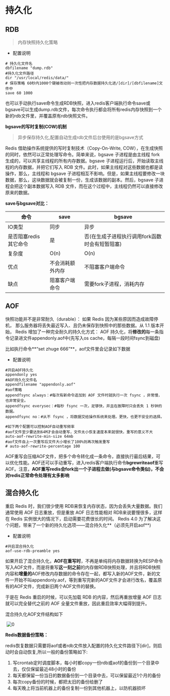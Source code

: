 # 持久化

## RDB

>内存快照持久化策略

- 配置说明

```shell
# 持久化文件名
dbfilename "dump.rdb"
#持久化文件路径
dir "/usr/local/redis/data/"
# 保存策略 60秒内1000个键被改动则一次性把内存数据持久化进/[dir]/[dbfilename]文件中
save 60 1000
```

也可以手动执行save命令生成RDB快照，进入redis客户端执行命令save或bgsave可以生成dump.rdb文件，每次命令执行都会将所有redis内存快照到一个新的rdb文件里，并覆盖原有rdb快照文件。

**bgsave的写时复制(COW)机制**

> 异步保存持久化,配置自动生成rdb文件后台使用的是bgsave方式

Redis 借助操作系统提供的写时复制技术（Copy-On-Write, COW），在生成快照的同时，依然可以正常处理写命令。简单来说，bgsave 子进程是由主线程 fork 生成的，可以共享主线程的所有内存数据。bgsave 子进程运行后，开始读取主线程的内存数据，并把它们写入 RDB 文件。此时，如果主线程对这些数据也都是读操作，那么，主线程和 bgsave 子进程相互不影响。但是，如果主线程要修改一块数据，那么，这块数据就会被复制一份，生成该数据的副本。然后，bgsave 子进程会把这个副本数据写入 RDB 文件，而在这个过程中，主线程仍然可以直接修改原来的数据。

**save与bgsave对比：**

| **命令**              | **save**         | **bgsave**                                     |
| --------------------- | ---------------- | ---------------------------------------------- |
| IO类型                | 同步             | 异步                                           |
| 是否阻塞redis其它命令 | 是               | 否(在生成子进程执行调用fork函数时会有短暂阻塞) |
| 复杂度                | O(n)             | O(n)                                           |
| 优点                  | 不会消耗额外内存 | 不阻塞客户端命令                               |
| 缺点                  | 阻塞客户端命令   | 需要fork子进程，消耗内存                       |

## AOF

快照功能并不是非常耐久（durable）： 如果 Redis 因为某些原因而造成故障停机， 那么服务器将丢失最近写入、且仍未保存到快照中的那些数据。从 1.1 版本开始， Redis 增加了一种完全耐久的持久化方式： AOF 持久化，将**修改的**每一条指令记录进文件appendonly.aof中(先写入os cache，每隔一段时间fsync到磁盘)

比如执行命令**“set zhuge 666”**，aof文件里会记录如下数据

- 配置说明

```shell
#开启AOF持久化
appendonly yes
#AOF持久化文件名
appendfilename "appendonly.aof"
#aof策略
appendfsync always：#每次有新命令追加到 AOF 文件时就执行一次 fsync ，非常慢，也非常安全。
appendfsync everysec：#每秒 fsync 一次，足够快，并且在故障时只会丢失 1 秒钟的数据。
appendfsync no：#从不 fsync ，将数据交给操作系统来处理。更快，也更不安全的选择。

#如下两个配置可以控制AOF自动重写频率
#aof文件至少要达到64M才会自动重写，文件太小恢复速度本来就很快，重写的意义不大
auto-aof-rewrite-min-size 64mb   
#aof文件自上一次重写后文件大小增长了100%则再次触发重写
# auto-aof-rewrite-percentage 100  
```

AOF重写会压缩AOF文件，把多个命令转化成一条命令，直接执行最后结果，可以优化性能。AOF还可以手动重写，进入redis客户端执行命令**bgrewriteaof**重写AOF。注意，**AOF重写redis会fork出一个子进程去做(与bgsave命令类似)，不会对redis正常命令处理有太多影响**

## 混合持久化

重启 Redis 时，我们很少使用 RDB来恢复内存状态，因为会丢失大量数据。我们通常使用 AOF 日志重放，但是重放 AOF 日志性能相对 RDB来说要慢很多，这样在 Redis 实例很大的情况下，启动需要花费很长的时间。 Redis 4.0 为了解决这个问题，带来了一个新的持久化选项——混合持久化**（必须先开启aof**)

- 配置说明

```shell
#开启混合持久化
aof-use-rdb-preamble yes
```

如果开启了混合持久化，**AOF在重写时**，不再是单纯将内存数据转换为RESP命令写入AOF文件，而是将重写**这一刻之前**的内存做RDB快照处理，并且将RDB快照内容和**增量的**AOF修改内存数据的命令存在一起，都写入新的AOF文件，新的文件一开始不叫appendonly.aof，等到重写完新的AOF文件才会进行改名，覆盖原有的AOF文件，完成新旧两个AOF文件的替换。

于是在 Redis 重启的时候，可以先加载 RDB 的内容，然后再重放增量 AOF 日志就可以完全替代之前的 AOF 全量文件重放，因此重启效率大幅得到提升。

混合持久化AOF文件结构如下

​    ![0](https://note.youdao.com/yws/public/resource/893c138fa39925f86b374fd46db322b4/xmlnote/9EFFDA379EF5449590D6FABD49217A22/102679)

 **Redis数据备份策略：**

redis恢复数据只需要将aof或者rdb文件放入配置的持久化文件路径下[dir]，则启动时会自动恢复,所以一般的备份策略如下:

1. 写crontab定时调度脚本，每小时都copy一份rdb或aof的备份到一个目录中去，仅仅保留最近48小时的备份
2. 每天都保留一份当日的数据备份到一个目录中去，可以保留最近1个月的备份
3. 每次copy备份的时候，都把太旧的备份给删了
4. 每天晚上将当前机器上的备份复制一份到其他机器上，以防机器损坏

